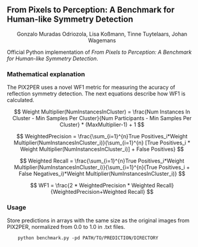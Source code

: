 ## From Pixels to Perception: A Benchmark for Human-like Symmetry Detection

<p align="center">
Gonzalo Muradas Odriozola, Lisa Koßmann, Tinne Tuytelaars, Johan Wagemans
</p>

Official Python implementation of *From Pixels to Perception: A Benchmark for Human-like Symmetry Detection*.

### Mathematical explanation

The PIX2PER uses a novel WF1 metric for measuring the acuracy of reflection symmetry detection. The next equations describe how WF1 is calculated.

$$
Weight Multiplier(NumInstancesInCluster) = \frac{Num Instances In Cluster - Min Samples Per Cluster}{Num Participants - Min Samples Per Cluster} * (MaxMultiplier-1) + 1
$$

$$
WeightedPrecision = \frac{\sum_{i=1}^{n}True Positives_i*Weight Multiplier(NumInstancesInCluster_i)}{\sum_{i=1}^{n} [True Positives_i * Weight Multiplier(NumInstancesInCluster_i)] + False Positives}
$$

$$
Weighted Recall = \frac{\sum_{i=1}^{n}True Positives_i*Weight Multiplier(NumInstancesInCluster_i)}{\sum_{i=1}^{n}(True Positives_i + False Negatives_i)*Weight Multiplier(NumInstancesInCluster_i)}
$$

$$
WF1 = \frac{2 * WeightedPrecision * Weighted Recall}{WeightedPrecision+Weighted Recall}
$$

### Usage

Store predictions in arrays with the same size as the original images from PIX2PER, normalized from 0.0 to 1.0 in .txt files. 

```
    python benchmark.py -pd PATH/TO/PREDICTION/DIRECTORY
```
